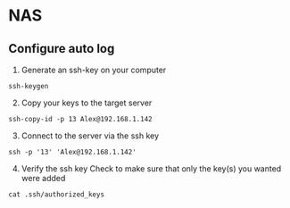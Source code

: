 # NAS

## Configure auto log
1. Generate an ssh-key on your computer

`ssh-keygen`

2. Copy your keys to the target server

`ssh-copy-id -p 13 Alex@192.168.1.142`

3. Connect to the server via the ssh key

`ssh -p '13' 'Alex@192.168.1.142'`

4. Verify the ssh key
Check to make sure that only the key(s) you wanted were added 

`cat .ssh/authorized_keys`
